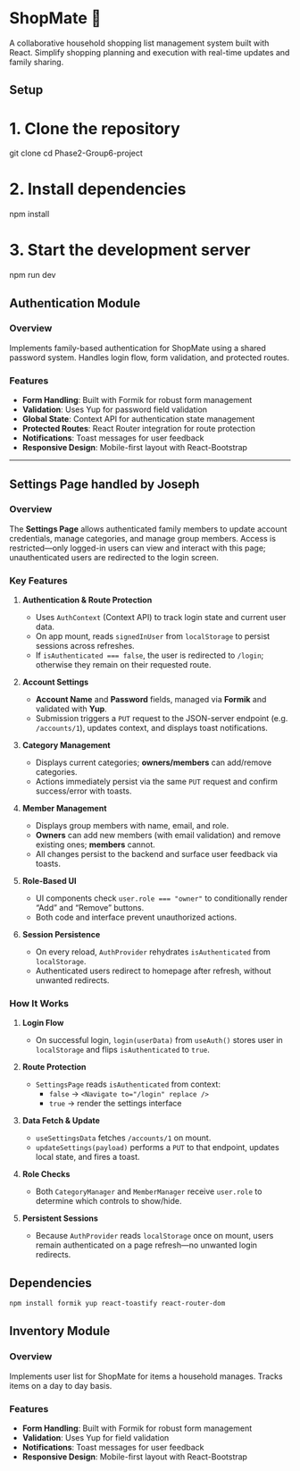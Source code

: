 # ShopMate 🛒

A collaborative household shopping list management system built with React. Simplify shopping planning and execution with real-time updates and family sharing.

## Setup
# 1. Clone the repository
git clone [<repository-url>](https://github.com/J-JMN/Phase2-Group6-project.git)
cd Phase2-Group6-project

# 2. Install dependencies
npm install

# 3. Start the development server
npm run dev

## Authentication Module

### Overview
Implements family-based authentication for ShopMate using a shared password system. Handles login flow, form validation, and protected routes.

### Features
- **Form Handling**: Built with Formik for robust form management  
- **Validation**: Uses Yup for password field validation  
- **Global State**: Context API for authentication state management  
- **Protected Routes**: React Router integration for route protection  
- **Notifications**: Toast messages for user feedback  
- **Responsive Design**: Mobile-first layout with React-Bootstrap  

---

## Settings Page handled by Joseph

### Overview  
The **Settings Page** allows authenticated family members to update account credentials, manage categories, and manage group members. Access is restricted—only logged-in users can view and interact with this page; unauthenticated users are redirected to the login screen.

### Key Features

1. **Authentication & Route Protection**  
   - Uses `AuthContext` (Context API) to track login state and current user data.  
   - On app mount, reads `signedInUser` from `localStorage` to persist sessions across refreshes.  
   - If `isAuthenticated === false`, the user is redirected to `/login`; otherwise they remain on their requested route.

2. **Account Settings**  
   - **Account Name** and **Password** fields, managed via **Formik** and validated with **Yup**.  
   - Submission triggers a `PUT` request to the JSON-server endpoint (e.g. `/accounts/1`), updates context, and displays toast notifications.

3. **Category Management**  
   - Displays current categories; **owners/members** can add/remove categories. 
   - Actions immediately persist via the same `PUT` request and confirm success/error with toasts.

4. **Member Management**  
   - Displays group members with name, email, and role.  
   - **Owners** can add new members (with email validation) and remove existing ones; **members** cannot.  
   - All changes persist to the backend and surface user feedback via toasts.

5. **Role-Based UI**  
   - UI components check `user.role === "owner"` to conditionally render “Add” and “Remove” buttons.  
   - Both code and interface prevent unauthorized actions.

6. **Session Persistence**  
   - On every reload, `AuthProvider` rehydrates `isAuthenticated` from `localStorage`.  
   - Authenticated users redirect to homepage after refresh, without unwanted redirects.


### How It Works  

1. **Login Flow**  
   - On successful login, `login(userData)` from `useAuth()` stores user in `localStorage` and flips `isAuthenticated` to `true`.

2. **Route Protection**  
   - `SettingsPage` reads `isAuthenticated` from context:  
     - `false` → `<Navigate to="/login" replace />`  
     - `true` → render the settings interface

3. **Data Fetch & Update**  
   - `useSettingsData` fetches `/accounts/1` on mount.  
   - `updateSettings(payload)` performs a `PUT` to that endpoint, updates local state, and fires a toast.

4. **Role Checks**  
   - Both `CategoryManager` and `MemberManager` receive `user.role` to determine which controls to show/hide.

5. **Persistent Sessions**  
   - Because `AuthProvider` reads `localStorage` once on mount, users remain authenticated on a page refresh—no unwanted login redirects.

## Dependencies
```bash
npm install formik yup react-toastify react-router-dom
```

## Inventory Module

### Overview
Implements user list for ShopMate for items a household manages. Tracks items on a day to day basis.

### Features
- **Form Handling**: Built with Formik for robust form management  
- **Validation**: Uses Yup for field validation  
- **Notifications**: Toast messages for user feedback  
- **Responsive Design**: Mobile-first layout with React-Bootstrap 